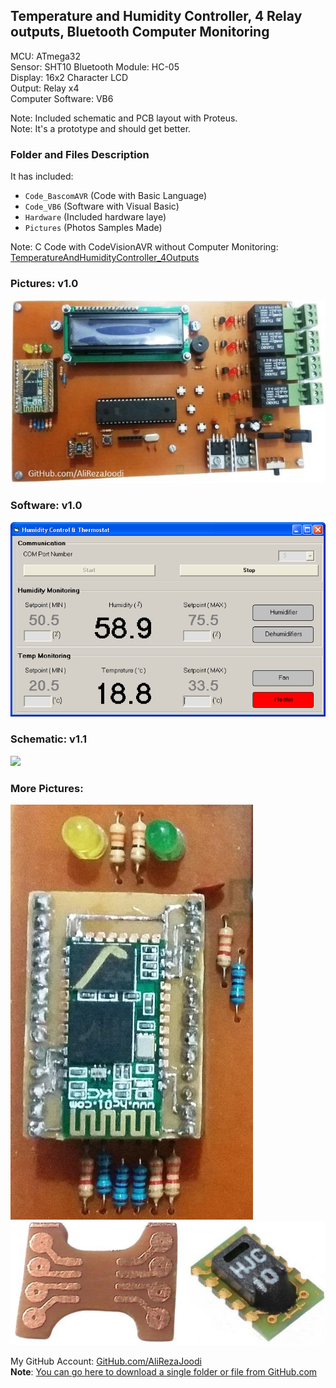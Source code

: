 ## Temperature and Humidity Controller, 4 Relay outputs, Bluetooth Computer Monitoring

MCU:        		ATmega32  
Sensor:     		SHT10
Bluetooth Module:	HC-05  
Display:    		16x2 Character LCD  
Output:			Relay	x4  
Computer Software:	VB6  

Note: Included schematic and PCB layout with Proteus.  
Note: It's a prototype and should get better.  

### Folder and Files Description
It has included:
- `Code_BascomAVR` (Code with Basic Language)
- `Code_VB6` (Software with Visual Basic)
- `Hardware` (Included hardware laye)
- `Pictures` (Photos Samples Made)

Note:
C Code with CodeVisionAVR without Computer Monitoring: [TemperatureAndHumidityController_4Outputs](https://github.com/AliRezaJoodi/AVR_Projects/blob/main/TemperatureAndHumidityController_4Outputs) 

### Pictures: v1.0
![](Pictures/v1.0.jpg)

### Software: v1.0
![](Code_VB6/v1.0.png)

### Schematic: v1.1
![](Hardware/v1.1.png)

### More Pictures:
![](Pictures/BluetoothModule.jpg)  
![](Pictures/SensorPCB.jpg)  

My GitHub Account: [GitHub.com/AliRezaJoodi](https://github.com/AliRezaJoodi)  
**Note**: [You can go here to download a single folder or file from GitHub.com](https://minhaskamal.github.io/DownGit/#/home)
